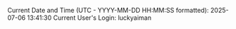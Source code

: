 Current Date and Time (UTC - YYYY-MM-DD HH:MM:SS formatted): 2025-07-06 13:41:30
Current User's Login: luckyaiman
